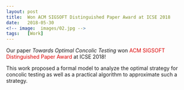 ```yaml
---
layout: post
title:  Won ACM SIGSOFT Distinguished Paper Award at ICSE 2018
date:   2018-05-30
<!-- image:  images/02.jpg -->
tags:   [Work]
---
```


Our paper *Towards Optimal Concolic Testing* won <font color="#dd0000">ACM SIGSOFT Distinguished Paper Award</font> at ICSE 2018! 

This work proposed a formal model to analyze the optimal strategy for concolic testing as well as a practical algorithm to approximate such a strategy.